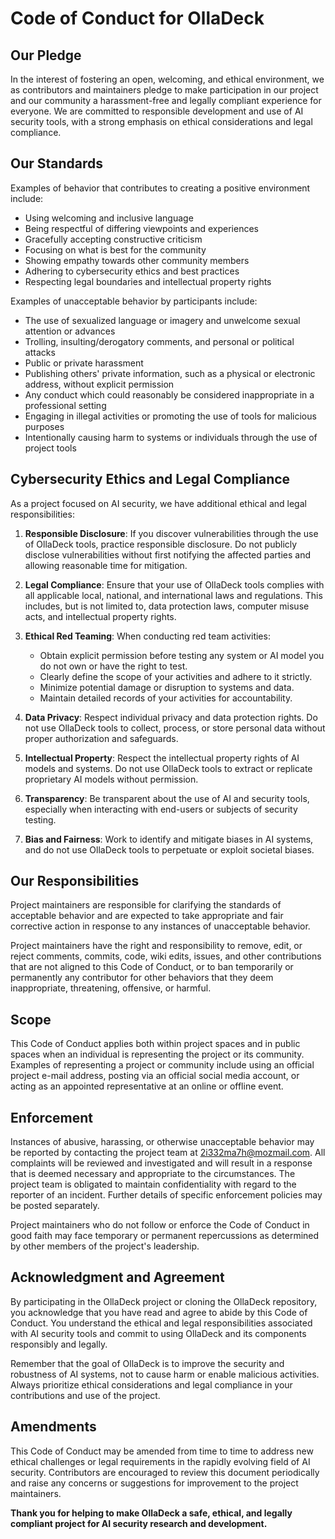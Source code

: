 # Code of Conduct for OllaDeck

## Our Pledge

In the interest of fostering an open, welcoming, and ethical environment, we as contributors and maintainers pledge to make participation in our project and our community a harassment-free and legally compliant experience for everyone. We are committed to responsible development and use of AI security tools, with a strong emphasis on ethical considerations and legal compliance.

## Our Standards

Examples of behavior that contributes to creating a positive environment include:

* Using welcoming and inclusive language
* Being respectful of differing viewpoints and experiences
* Gracefully accepting constructive criticism
* Focusing on what is best for the community
* Showing empathy towards other community members
* Adhering to cybersecurity ethics and best practices
* Respecting legal boundaries and intellectual property rights

Examples of unacceptable behavior by participants include:

* The use of sexualized language or imagery and unwelcome sexual attention or advances
* Trolling, insulting/derogatory comments, and personal or political attacks
* Public or private harassment
* Publishing others' private information, such as a physical or electronic address, without explicit permission
* Any conduct which could reasonably be considered inappropriate in a professional setting
* Engaging in illegal activities or promoting the use of tools for malicious purposes
* Intentionally causing harm to systems or individuals through the use of project tools

## Cybersecurity Ethics and Legal Compliance

As a project focused on AI security, we have additional ethical and legal responsibilities:

1. **Responsible Disclosure**: If you discover vulnerabilities through the use of OllaDeck tools, practice responsible disclosure. Do not publicly disclose vulnerabilities without first notifying the affected parties and allowing reasonable time for mitigation.

2. **Legal Compliance**: Ensure that your use of OllaDeck tools complies with all applicable local, national, and international laws and regulations. This includes, but is not limited to, data protection laws, computer misuse acts, and intellectual property rights.

3. **Ethical Red Teaming**: When conducting red team activities:
   - Obtain explicit permission before testing any system or AI model you do not own or have the right to test.
   - Clearly define the scope of your activities and adhere to it strictly.
   - Minimize potential damage or disruption to systems and data.
   - Maintain detailed records of your activities for accountability.

4. **Data Privacy**: Respect individual privacy and data protection rights. Do not use OllaDeck tools to collect, process, or store personal data without proper authorization and safeguards.

5. **Intellectual Property**: Respect the intellectual property rights of AI models and systems. Do not use OllaDeck tools to extract or replicate proprietary AI models without permission.

6. **Transparency**: Be transparent about the use of AI and security tools, especially when interacting with end-users or subjects of security testing.

7. **Bias and Fairness**: Work to identify and mitigate biases in AI systems, and do not use OllaDeck tools to perpetuate or exploit societal biases.

## Our Responsibilities

Project maintainers are responsible for clarifying the standards of acceptable behavior and are expected to take appropriate and fair corrective action in response to any instances of unacceptable behavior.

Project maintainers have the right and responsibility to remove, edit, or reject comments, commits, code, wiki edits, issues, and other contributions that are not aligned to this Code of Conduct, or to ban temporarily or permanently any contributor for other behaviors that they deem inappropriate, threatening, offensive, or harmful.

## Scope

This Code of Conduct applies both within project spaces and in public spaces when an individual is representing the project or its community. Examples of representing a project or community include using an official project e-mail address, posting via an official social media account, or acting as an appointed representative at an online or offline event.

## Enforcement

Instances of abusive, harassing, or otherwise unacceptable behavior may be reported by contacting the project team at 2i332ma7h@mozmail.com. All complaints will be reviewed and investigated and will result in a response that is deemed necessary and appropriate to the circumstances. The project team is obligated to maintain confidentiality with regard to the reporter of an incident. Further details of specific enforcement policies may be posted separately.

Project maintainers who do not follow or enforce the Code of Conduct in good faith may face temporary or permanent repercussions as determined by other members of the project's leadership.

## Acknowledgment and Agreement

By participating in the OllaDeck project or cloning the OllaDeck repository, you acknowledge that you have read and agree to abide by this Code of Conduct. You understand the ethical and legal responsibilities associated with AI security tools and commit to using OllaDeck and its components responsibly and legally.

Remember that the goal of OllaDeck is to improve the security and robustness of AI systems, not to cause harm or enable malicious activities. Always prioritize ethical considerations and legal compliance in your contributions and use of the project.

## Amendments

This Code of Conduct may be amended from time to time to address new ethical challenges or legal requirements in the rapidly evolving field of AI security. Contributors are encouraged to review this document periodically and raise any concerns or suggestions for improvement to the project maintainers.

**Thank you for helping to make OllaDeck a safe, ethical, and legally compliant project for AI security research and development.**